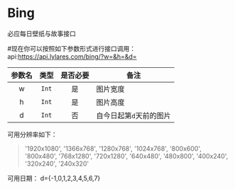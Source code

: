 # Bing
必应每日壁纸与故事接口

#现在你可以按照如下参数形式进行接口调用：
api:https://api.lylares.com/bing/?w=&h=&d=

<table>
<thead>
<tr>
<th align="center">参数名</th>
<th align="center">类型</th>
<th align="center">是否必要</th>
<th>备注</th>
</tr>
</thead>
<tbody>
<tr>
<td align="center">w</td>
<td align="center"><code>Int</code></td>
<td align="center">是</td>
<td>图片宽度</td>
</tr>
<tr>
<td align="center">h</td>
<td align="center"><code>Int</code></td>
<td align="center">是</td>
<td>图片高度</td>
</tr>
<tr>
<td align="center">d</td>
<td align="center"><code>Int</code></td>
<td align="center">否</td>
<td>自今日起第<code>d</code>天前的图片</td>
</tr>
</tbody>
</table>
可用分辨率如下：
<blockquote><span class="pl-pds">'</span>1920x1080<span class="pl-pds">'</span>,
<span class="pl-pds">'</span>1366x768<span class="pl-pds">'</span>,
<span class="pl-pds">'</span>1280x768<span class="pl-pds">'</span>,
<span class="pl-pds">'</span>1024x768<span class="pl-pds">'</span>,
<span class="pl-pds">'</span>800x600<span class="pl-pds">'</span>,
<span class="pl-pds">'</span>800x480<span class="pl-pds">'</span>,
<span class="pl-pds">'</span>768x1280<span class="pl-pds">'</span>,
<span class="pl-pds">'</span>720x1280<span class="pl-pds">'</span>,
<span class="pl-pds">'</span>640x480<span class="pl-pds">'</span>,
<span class="pl-pds">'</span>480x800<span class="pl-pds">'</span>,
<span class="pl-pds">'</span>400x240<span class="pl-pds">'</span>,
<span class="pl-pds">'</span>320x240<span class="pl-pds">'</span>,
<span class="pl-pds">'</span>240x320<span class="pl-pds">'</span></blockquote>
可用日期：
d={-1,0,1,2,3,4,5,6,7}
